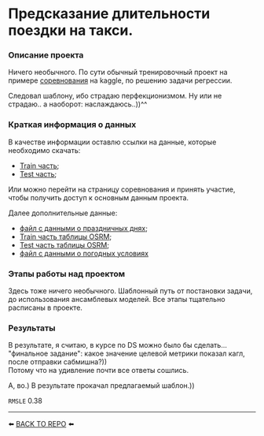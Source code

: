 # Предсказание длительности поездки на такси.

### Описание проекта    
Ничего необычного. По сути обычный тренировочный проект на примере <a href='https://www.kaggle.com/competitions/nyc-taxi-trip-duration/overview'>соревнования</a> на kaggle, по решению задачи регрессии.

Следовал шаблону, ибо страдаю перфекционизмом. Ну или не страдаю.. а наоборот: наслаждаюсь..))^^

### Краткая информация о данных
В качестве информации оставлю ссылки на данные, которые необходимо скачать:
* <a href='https://drive.google.com/file/d/1X_EJEfERiXki0SKtbnCL9JDv49Go14lF/view'>Train часть</a>;
* <a href='https://drive.google.com/file/d/1C2N2mfONpCVrH95xHJjMcueXvvh_-XYN/view'>Test часть</a>;

Или можно перейти на страницу соревнования и принять участие, чтобы получить доступ к основным данным проекта.

Далее дополнительные данные:
* <a href='https://drive.google.com/file/d/1pIjaoD5NWOf_BENABNmkCIGNigBjyt-i/view'>файл с данными о праздничных днях</a>;
* <a href='https://drive.google.com/file/d/1ecWjor7Tn3HP7LEAm5a0B_wrIfdcVGwR/view'>Train часть таблицы OSRM</a>;
* <a href='https://drive.google.com/file/d/1wCoS-yOaKFhd1h7gZ84KL9UwpSvtDoIA/view'>Test часть таблицы OSRM</a>;
* <a href='https://drive.google.com/file/d/1rgK8YuMp-AuV53LWiH-oDuprZmp9zt15/view'>файл с данными о погодных условиях</a>

### Этапы работы над проектом  
Здесь тоже ничего необычного. Шаблонный путь от постановки задачи, до использования ансамблевых моделей.
Все этапы тщательно расписаны в проекте.

### Результаты 
В результате, я считаю, в курсе по DS можно было бы сделать... "финальное задание": какое значение целевой метрики показал кагл, после отправки сабмишна?)) <br>
Потому что на удивление почти все ответы сошлись.

А, во.) В результате прокачал предлагаемый шаблон.)) 

`RMSLE` 0.38

---

⬅️ [BACK TO REPO](https://github.com/Akialema/PROJECTS.EDU/tree/main) ⬅️